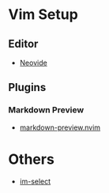 # Vim Setup
## Editor
- [Neovide](https://github.com/neovide/neovide)

## Plugins

### Markdown Preview
- [markdown-preview.nvim](https://github.com/iamcco/markdown-preview.nvim)

# Others
- [im-select](https://github.com/daipeihust/im-select)
